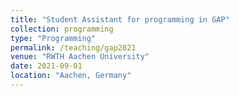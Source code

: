 ```yaml
---
title: "Student Assistant for programming in GAP"
collection: programming
type: "Programming"
permalink: /teaching/gap2021
venue: "RWTH Aachen University"
date: 2021-09-01
location: "Aachen, Germany"
---
```

